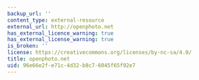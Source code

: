 ```yaml
---
backup_url: ''
content_type: external-resource
external_url: http://openphoto.net
has_external_licence_warning: true
has_external_license_warning: true
is_broken: ''
license: https://creativecommons.org/licenses/by-nc-sa/4.0/
title: openphoto.net
uid: 96e66e2f-e71c-4d32-b8c7-6045f65f92e7
---
```

